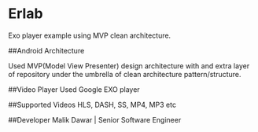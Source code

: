 # Erlab
Exo player example using MVP clean architecture.

##Android Architecture

Used MVP(Model View Presenter) design architecture with and extra layer of repository under the umbrella of clean architecture pattern/structure.

##Video Player
Used Google EXO player

##Supported Videos
HLS, DASH, SS, MP4, MP3 etc

##Developer
Malik Dawar | Senior Software Engineer

